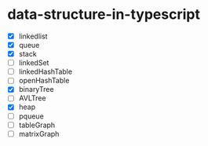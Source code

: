 # data-structure-in-typescript

- [x] linkedlist
- [x] queue
- [x] stack
- [ ] linkedSet
- [ ] linkedHashTable
- [ ] openHashTable
- [x] binaryTree 
- [ ] AVLTree
- [x] heap
- [ ] pqueue
- [ ] tableGraph
- [ ] matrixGraph